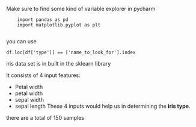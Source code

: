 Make sure to find some kind of variable explorer in pycharm

```
	import pandas as pd
	import matplotlib.pyplot as plt
	
```

you can use
``` 
df.loc[df['type']] == ['name_to_look_for'].index
```

iris data set is in built in the sklearn library

It consists of 4 input features:
- Petal width
- petal width
- sepal width
- sepal length
These 4 inputs would help us in determining the **iris type**.

there are a total of 150 samples
